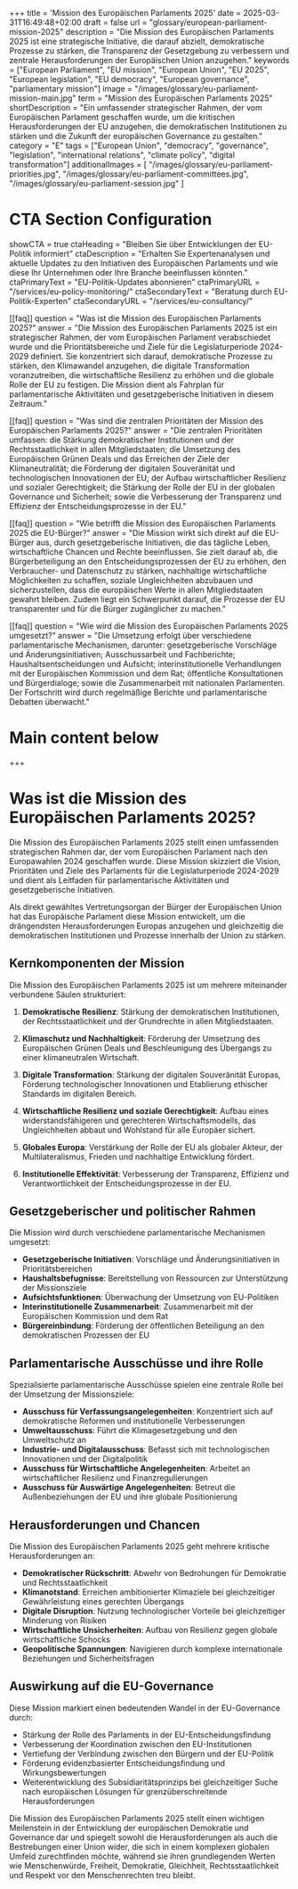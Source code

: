 +++
title = 'Mission des Europäischen Parlaments 2025'
date = 2025-03-31T16:49:48+02:00
draft = false
url = "glossary/european-parliament-mission-2025"
description = "Die Mission des Europäischen Parlaments 2025 ist eine strategische Initiative, die darauf abzielt, demokratische Prozesse zu stärken, die Transparenz der Gesetzgebung zu verbessern und zentrale Herausforderungen der Europäischen Union anzugehen."
keywords = ["European Parliament", "EU mission", "European Union", "EU 2025", "European legislation", "EU democracy", "European governance", "parliamentary mission"]
image = "/images/glossary/eu-parliament-mission-main.jpg"
term = "Mission des Europäischen Parlaments 2025"
shortDescription = "Ein umfassender strategischer Rahmen, der vom Europäischen Parlament geschaffen wurde, um die kritischen Herausforderungen der EU anzugehen, die demokratischen Institutionen zu stärken und die Zukunft der europäischen Governance zu gestalten."
category = "E"
tags = ["European Union", "democracy", "governance", "legislation", "international relations", "climate policy", "digital transformation"]
additionalImages = [
  "/images/glossary/eu-parliament-priorities.jpg",
  "/images/glossary/eu-parliament-committees.jpg",
  "/images/glossary/eu-parliament-session.jpg"
]

# CTA Section Configuration
showCTA = true
ctaHeading = "Bleiben Sie über Entwicklungen der EU-Politik informiert"
ctaDescription = "Erhalten Sie Expertenanalysen und aktuelle Updates zu den Initiativen des Europäischen Parlaments und wie diese Ihr Unternehmen oder Ihre Branche beeinflussen könnten."
ctaPrimaryText = "EU-Politik-Updates abonnieren"
ctaPrimaryURL = "/services/eu-policy-monitoring/"
ctaSecondaryText = "Beratung durch EU-Politik-Experten"
ctaSecondaryURL = "/services/eu-consultancy/"

[[faq]]
question = "Was ist die Mission des Europäischen Parlaments 2025?"
answer = "Die Mission des Europäischen Parlaments 2025 ist ein strategischer Rahmen, der vom Europäischen Parlament verabschiedet wurde und die Prioritätsbereiche und Ziele für die Legislaturperiode 2024-2029 definiert. Sie konzentriert sich darauf, demokratische Prozesse zu stärken, den Klimawandel anzugehen, die digitale Transformation voranzutreiben, die wirtschaftliche Resilienz zu erhöhen und die globale Rolle der EU zu festigen. Die Mission dient als Fahrplan für parlamentarische Aktivitäten und gesetzgeberische Initiativen in diesem Zeitraum."

[[faq]]
question = "Was sind die zentralen Prioritäten der Mission des Europäischen Parlaments 2025?"
answer = "Die zentralen Prioritäten umfassen: die Stärkung demokratischer Institutionen und der Rechtsstaatlichkeit in allen Mitgliedstaaten; die Umsetzung des Europäischen Grünen Deals und das Erreichen der Ziele der Klimaneutralität; die Förderung der digitalen Souveränität und technologischen Innovationen der EU; der Aufbau wirtschaftlicher Resilienz und sozialer Gerechtigkeit; die Stärkung der Rolle der EU in der globalen Governance und Sicherheit; sowie die Verbesserung der Transparenz und Effizienz der Entscheidungsprozesse in der EU."

[[faq]]
question = "Wie betrifft die Mission des Europäischen Parlaments 2025 die EU-Bürger?"
answer = "Die Mission wirkt sich direkt auf die EU-Bürger aus, durch gesetzgeberische Initiativen, die das tägliche Leben, wirtschaftliche Chancen und Rechte beeinflussen. Sie zielt darauf ab, die Bürgerbeteiligung an den Entscheidungsprozessen der EU zu erhöhen, den Verbraucher- und Datenschutz zu stärken, nachhaltige wirtschaftliche Möglichkeiten zu schaffen, soziale Ungleichheiten abzubauen und sicherzustellen, dass die europäischen Werte in allen Mitgliedstaaten gewahrt bleiben. Zudem liegt ein Schwerpunkt darauf, die Prozesse der EU transparenter und für die Bürger zugänglicher zu machen."

[[faq]]
question = "Wie wird die Mission des Europäischen Parlaments 2025 umgesetzt?"
answer = "Die Umsetzung erfolgt über verschiedene parlamentarische Mechanismen, darunter: gesetzgeberische Vorschläge und Änderungsinitiativen; Ausschussarbeit und Fachberichte; Haushaltsentscheidungen und Aufsicht; interinstitutionelle Verhandlungen mit der Europäischen Kommission und dem Rat; öffentliche Konsultationen und Bürgerdialoge; sowie die Zusammenarbeit mit nationalen Parlamenten. Der Fortschritt wird durch regelmäßige Berichte und parlamentarische Debatten überwacht."

# Main content below
+++

# Was ist die Mission des Europäischen Parlaments 2025?

Die Mission des Europäischen Parlaments 2025 stellt einen umfassenden strategischen Rahmen dar, der vom Europäischen Parlament nach den Europawahlen 2024 geschaffen wurde. Diese Mission skizziert die Vision, Prioritäten und Ziele des Parlaments für die Legislaturperiode 2024-2029 und dient als Leitfaden für parlamentarische Aktivitäten und gesetzgeberische Initiativen.

Als direkt gewähltes Vertretungsorgan der Bürger der Europäischen Union hat das Europäische Parlament diese Mission entwickelt, um die drängendsten Herausforderungen Europas anzugehen und gleichzeitig die demokratischen Institutionen und Prozesse innerhalb der Union zu stärken.

## Kernkomponenten der Mission

Die Mission des Europäischen Parlaments 2025 ist um mehrere miteinander verbundene Säulen strukturiert:

1. **Demokratische Resilienz**: Stärkung der demokratischen Institutionen, der Rechtsstaatlichkeit und der Grundrechte in allen Mitgliedstaaten.

2. **Klimaschutz und Nachhaltigkeit**: Förderung der Umsetzung des Europäischen Grünen Deals und Beschleunigung des Übergangs zu einer klimaneutralen Wirtschaft.

3. **Digitale Transformation**: Stärkung der digitalen Souveränität Europas, Förderung technologischer Innovationen und Etablierung ethischer Standards im digitalen Bereich.

4. **Wirtschaftliche Resilienz und soziale Gerechtigkeit**: Aufbau eines widerstandsfähigeren und gerechteren Wirtschaftsmodells, das Ungleichheiten abbaut und Wohlstand für alle Europäer sichert.

5. **Globales Europa**: Verstärkung der Rolle der EU als globaler Akteur, der Multilateralismus, Frieden und nachhaltige Entwicklung fördert.

6. **Institutionelle Effektivität**: Verbesserung der Transparenz, Effizienz und Verantwortlichkeit der Entscheidungsprozesse in der EU.

## Gesetzgeberischer und politischer Rahmen

Die Mission wird durch verschiedene parlamentarische Mechanismen umgesetzt:

- **Gesetzgeberische Initiativen**: Vorschläge und Änderungsinitiativen in Prioritätsbereichen
- **Haushaltsbefugnisse**: Bereitstellung von Ressourcen zur Unterstützung der Missionsziele
- **Aufsichtsfunktionen**: Überwachung der Umsetzung von EU-Politiken
- **Interinstitutionelle Zusammenarbeit**: Zusammenarbeit mit der Europäischen Kommission und dem Rat
- **Bürgereinbindung**: Förderung der öffentlichen Beteiligung an den demokratischen Prozessen der EU

## Parlamentarische Ausschüsse und ihre Rolle

Spezialisierte parlamentarische Ausschüsse spielen eine zentrale Rolle bei der Umsetzung der Missionsziele:

- **Ausschuss für Verfassungsangelegenheiten**: Konzentriert sich auf demokratische Reformen und institutionelle Verbesserungen
- **Umweltausschuss**: Führt die Klimagesetzgebung und den Umweltschutz an
- **Industrie- und Digitalausschuss**: Befasst sich mit technologischen Innovationen und der Digitalpolitik
- **Ausschuss für Wirtschaftliche Angelegenheiten**: Arbeitet an wirtschaftlicher Resilienz und Finanzregulierungen
- **Ausschuss für Auswärtige Angelegenheiten**: Betreut die Außenbeziehungen der EU und ihre globale Positionierung

## Herausforderungen und Chancen

Die Mission des Europäischen Parlaments 2025 geht mehrere kritische Herausforderungen an:

- **Demokratischer Rückschritt**: Abwehr von Bedrohungen für Demokratie und Rechtsstaatlichkeit
- **Klimanotstand**: Erreichen ambitionierter Klimaziele bei gleichzeitiger Gewährleistung eines gerechten Übergangs
- **Digitale Disruption**: Nutzung technologischer Vorteile bei gleichzeitiger Minderung von Risiken
- **Wirtschaftliche Unsicherheiten**: Aufbau von Resilienz gegen globale wirtschaftliche Schocks
- **Geopolitische Spannungen**: Navigieren durch komplexe internationale Beziehungen und Sicherheitsfragen

## Auswirkung auf die EU-Governance

Diese Mission markiert einen bedeutenden Wandel in der EU-Governance durch:

- Stärkung der Rolle des Parlaments in der EU-Entscheidungsfindung
- Verbesserung der Koordination zwischen den EU-Institutionen
- Vertiefung der Verbindung zwischen den Bürgern und der EU-Politik
- Förderung evidenzbasierter Entscheidungsfindung und Wirkungsbewertungen
- Weiterentwicklung des Subsidiaritätsprinzips bei gleichzeitiger Suche nach europäischen Lösungen für grenzüberschreitende Herausforderungen

Die Mission des Europäischen Parlaments 2025 stellt einen wichtigen Meilenstein in der Entwicklung der europäischen Demokratie und Governance dar und spiegelt sowohl die Herausforderungen als auch die Bestrebungen einer Union wider, die sich in einem komplexen globalen Umfeld zurechtfinden möchte, während sie ihren grundlegenden Werten wie Menschenwürde, Freiheit, Demokratie, Gleichheit, Rechtsstaatlichkeit und Respekt vor den Menschenrechten treu bleibt.